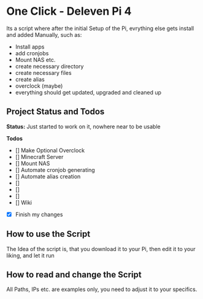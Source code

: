 # One Click - Deleven Pi 4

Its a script where after the initial Setup of the Pi, evrything else gets install and added Manually, such as:

* Install apps
* add cronjobs
* Mount NAS  etc.
* create necessary directory
* create necessary files
* create alias
* overclock (maybe)
* everything should get updated, upgraded and cleaned up

## Project Status and Todos

**Status:** Just started to work on it, nowhere near to be usable

**Todos**
- [] Make Optional Overclock
- [] Minecraft Server
- [] Mount NAS
- [] Automate cronjob generating
- [] Automate alias creation
- []
- []
- []
- [] Wiki
- [x] Finish my changes

## How to use the Script

The Idea of the script is, that you download it to your Pi, then edit it to your liking, and let it run

## How to read and change the Script

All Paths, IPs etc. are examples only, you need to adjust it to your specifics.


